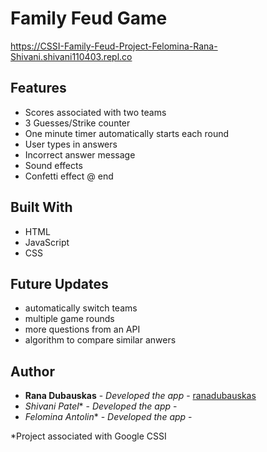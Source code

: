 # Family Feud Game

https://CSSI-Family-Feud-Project-Felomina-Rana-Shivani.shivani110403.repl.co 


## Features
- Scores associated with two teams
- 3 Guesses/Strike counter
- One minute timer automatically starts each round
- User types in answers
- Incorrect answer message
- Sound effects
- Confetti effect @ end 

## Built With

- HTML
- JavaScript
- CSS

## Future Updates
- automatically switch teams
- multiple game rounds
- more questions from an API
- algorithm to compare similar anwers 

## Author
  - **Rana Dubauskas** - *Developed the app* -
    [ranadubauskas](https://github.com/ranadubauskas)
  - *Shivani Patel** - *Developed the app* -
  - *Felomina Antolin** - *Developed the app* -
  
*Project associated with Google CSSI 
